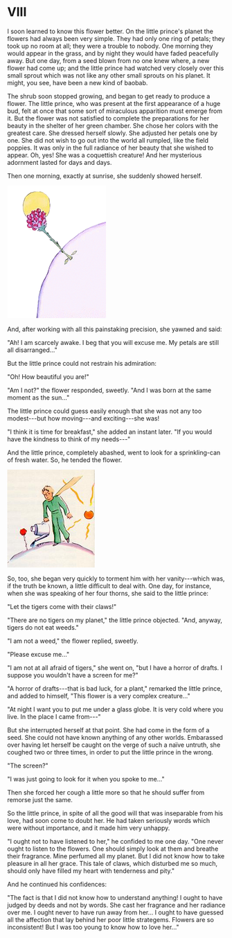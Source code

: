 # VIII

I soon learned to know this flower better. On the little prince's
planet the flowers had always been very simple. They had only one ring
of petals; they took up no room at all; they were a trouble to nobody.
One morning they would appear in the grass, and by night they would have
faded peacefully away. But one day, from a seed blown from no one knew
where, a new flower had come up; and the little prince had watched very
closely over this small sprout which was not like any other small
sprouts on his planet. It might, you see, have been a new kind of
baobab.

The shrub soon stopped growing, and began to get ready to produce a
flower. The little prince, who was present at the first appearance of a
huge bud, felt at once that some sort of miraculous apparition must
emerge from it. But the flower was not satisfied to complete the
preparations for her beauty in the shelter of her green chamber. She
chose her colors with the greatest care. She dressed herself slowly. She
adjusted her petals one by one. She did not wish to go out into the
world all rumpled, like the field poppies. It was only in the full
radiance of her beauty that she wished to appear. Oh, yes! She was a
coquettish creature! And her mysterious adornment lasted for days and
days.

Then one morning, exactly at sunrise, she suddenly showed herself.

<img src="flower.gif" style="background-color:white"/>


And, after working with all this painstaking precision, she yawned and
said:

"Ah! I am scarcely awake. I beg that you will excuse me. My petals are
still all disarranged..."

But the little prince could not restrain his admiration:

"Oh! How beautiful you are!"

"Am I not?" the flower responded, sweetly. "And I was born at the
same moment as the sun..."

The little prince could guess easily enough that she was not any too
modest---but how moving---and exciting---she was!

"I think it is time for breakfast," she added an instant later. "If
you would have the kindness to think of my needs---"

And the little prince, completely abashed, went to look for a
sprinkling-can of fresh water. So, he tended the flower.

![](wateringflower.jpg)

So, too, she began very quickly to torment him with her vanity---which
was, if the truth be known, a little difficult to deal with. One day,
for instance, when she was speaking of her four thorns, she said to the
little prince:

"Let the tigers come with their claws!"

"There are no tigers on my planet," the little prince objected. "And,
anyway, tigers do not eat weeds."

"I am not a weed," the flower replied, sweetly.

"Please excuse me..."

"I am not at all afraid of tigers," she went on, "but I have a horror
of drafts. I suppose you wouldn't have a screen for me?"

"A horror of drafts---that is bad luck, for a plant," remarked the
little prince, and added to himself, "This flower is a very complex
creature..."

"At night I want you to put me under a glass globe. It is very cold
where you live. In the place I came from---"

But she interrupted herself at that point. She had come in the form of a
seed. She could not have known anything of any other worlds. Embarassed
over having let herself be caught on the verge of such a na&iuml;ve untruth,
she coughed two or three times, in order to put the little prince in the
wrong.

"The screen?"

"I was just going to look for it when you spoke to me..."

Then she forced her cough a little more so that he should suffer from
remorse just the same.

So the little prince, in spite of all the good will that was inseparable
from his love, had soon come to doubt her. He had taken seriously words
which were without importance, and it made him very unhappy.

"I ought not to have listened to her," he confided to me one day.
"One never ought to listen to the flowers. One should simply look at
them and breathe their fragrance. Mine perfumed all my planet. But I did
not know how to take pleasure in all her grace. This tale of claws,
which disturbed me so much, should only have filled my heart with
tenderness and pity."

And he continued his confidences:

"The fact is that I did not know how to understand anything! I ought to
have judged by deeds and not by words. She cast her fragrance and her
radiance over me. I ought never to have run away from her... I ought
to have guessed all the affection that lay behind her poor little
strategems. Flowers are so inconsistent! But I was too young to know how
to love her..."
